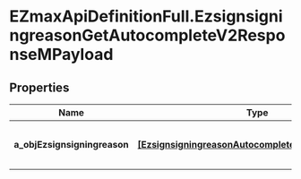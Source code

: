 # EZmaxApiDefinitionFull.EzsignsigningreasonGetAutocompleteV2ResponseMPayload

## Properties

Name | Type | Description | Notes
------------ | ------------- | ------------- | -------------
**a_objEzsignsigningreason** | [**[EzsignsigningreasonAutocompleteElementResponse]**](EzsignsigningreasonAutocompleteElementResponse.md) | An array of Ezsignsigningreason autocomplete element response. | 


